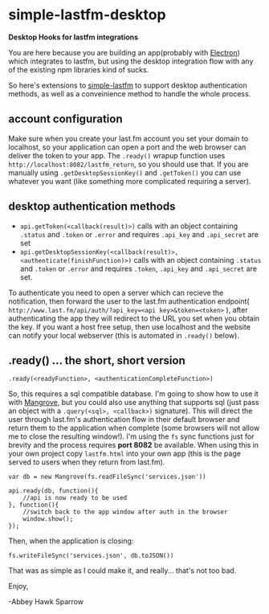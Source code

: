 # simple-lastfm-desktop

**Desktop Hooks for lastfm integrations**

You are here because you are building an app(probably with [Electron](http://electron.atom.io)) which integrates to lastfm, but using the desktop integration flow with any of the existing npm libraries kind of sucks.

So here's extensions to [simple-lastfm](https://www.npmjs.com/package/simple-lastfm) to support desktop authentication methods, as well as a conveinience method to handle the whole process.

## account configuration

Make sure when you create your last.fm account you set your domain to localhost, so your application can open a port and the web browser can deliver the token to your app. The `.ready()` wrapup function uses `http://localhost:8082/lastfm_return`, so you should use that. If you are manually using `.getDesktopSessionKey()` and `.getToken()` you can use whatever you want (like something more complicated requiring a server).

## desktop authentication methods

- `api.getToken(<callback(result)>)` calls with an object containing `.status` and `.token` or `.error` and requires `.api_key` and `.api_secret` are set
- `api.getDesktopSessionKey(<callback(result)>, <authenticate(finishFunction)>)` calls with an object containing `.status` and `.token` or `.error` and requires `.token`, `.api_key` and `.api_secret` are set. 

To authenticate you need to open a server which can recieve the notification, then forward the user to the last.fm authentication endpoint( `http://www.last.fm/api/auth/?api_key=<api key>&token=<token>` ), after authenticating the app they will redirect to the URL you set when you obtain the key. If you want a host free setup, then use localhost and the website can notify your local webserver (this is automated in `.ready()` below).

## .ready() ... the short, short version

`.ready(<readyFunction>, <authenticationCompleteFunction>)`

So, this requires a sql compatible database. I'm going to show how to use it with [Mangrove](https://www.npmjs.com/package/mangrove), but you could also use anything that supports sql (just pass an object with a `.query(<sql>, <callback>)` signature). This will direct the user through last.fm's authentication flow in their default browser and return them to the application when complete (some browsers will not allow me to close the resulting window!). I'm using the `fs` sync functions just for brevity and the process requires **port 8082** be available. When using this in your own project copy `lastfm.html` into your own app (this is the page served to users when they return from last.fm).


	var db = new Mangrove(fs.readFileSync('services.json'))

	api.ready(db, function(){
        //api is now ready to be used
    }, function(){
    	//switch back to the app window after auth in the browser
        window.show();
    });
    
    
Then, when the application is closing:

	fs.writeFileSync('services.json', db.toJSON())
	
That was as simple as I could make it, and really... that's not too bad.

Enjoy,

-Abbey Hawk Sparrow